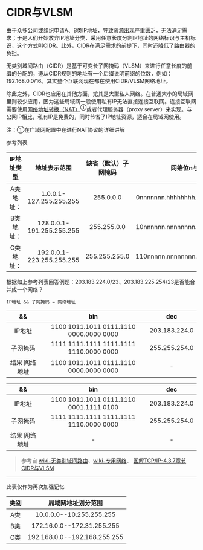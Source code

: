 # CIDR与VLSM

由于众多公司或组织申请A、B类IP地址，导致资源出现严重匮乏，无法满足需求；于是人们开始放弃IP地址分类，采用任意长度分割IP地址的网络标识与主机标识，这个方式叫CIDR。此外，CIDR在满足需求的前提下，同时还降低了路由器的负担。

无类别域间路由（CIDR）是基于可变长子网掩码（VLSM）来进行任意长度的前缀的分配的，遵从CIDR规则的地址有一个后缀说明前缀的位数，例如：192.168.0.0/16。其实整个互联网现在都在使用CIDR/VLSM网络地址。

除此之外，CIDR也应用在其他方面，尤其是大型私人网络。在普通大小的局域网里则较少应用，因为这些局域网一般使用私有IP无法直接连接互联网。连接互联网需要使用<ins>网络地址转换（NAT）</ins><sup>①</sup>或者代理服务器（proxy server）来实现。与公网IP相比，私有IP是免费的，同时节省了IP地址资源，适合在局域网使用。

注：①在广域网配置中在进行NAT协议的详细讲解

参考列表

|IP地址类型|地址表示范围|缺省（默认）子网掩码|网络位n与主机位h
|:-:|:-:|:-:|:-:|
|A类地址：|1.0.0.1-127.255.255.255|255.0.0.0|0nnnnnnn.hhhhhhhh.hhhhhhhh.hhhhhhhh
|B类地址：|128.0.0.1-191.255.255.255|255.255.0.0|10nnnnnn.nnnnnnnn.hhhhhhhh.hhhhhhhh
|C类地址：|192.0.0.1-223.255.255.255|255.255.255.0|110nnnnn.nnnnnnnn.nnnnnnnn.hhhhhhhh

根据如上参考列表回答例题：203.183.224.0/23、203.183.225.254/23是否能合并成一个网络？

`IP地址 && 子网掩码 = 网络地址`

|&&|bin|dec|
|:-:|:-:|:-:|
|IP地址|1100 1011‬.1011 0111‬.‭1110 0000‬.0000 0000|203.183.224.0
|子网掩码|1111 1111.1111 1111.1111 1110.0000 0000|255.255.254.0
|结果 网络地址|1100 1011.1011 0111.1110 0000.0000 0000|-


|&&|bin|dec|
|:-:|:-:|:-:|
|IP地址|1100 1011‬.1011 0111‬.‭1110 0001‬.‭1111 0100‬|203.183.224.0
|子网掩码|1111 1111.1111 1111.1111 1110.0000 0000|255.255.254.0
|结果 网络地址|-|-



> 参考自 [wiki-无类别域间路由](https://zh.wikipedia.org/zh-cn/无类别域间路由)、[wiki-专用网络](https://zh.wikipedia.org/wiki/%E4%B8%93%E7%94%A8%E7%BD%91%E7%BB%9C)、 [图解TCP/IP-4.3.7章节CIDR与VLSM](https://pan.ccie.lol:44944/file/PDF/%E5%9B%BE%E8%A7%A3TCP_IP_%E7%AC%AC5%E7%89%88.pdf)

---
此表仅作为再次加强记忆

|类别|局域网地址划分范围|
|:-:|:-:|
|A类 |10.0.0.0--10.255.255.255
|B类 |172.16.0.0--172.31.255.255
|C类 |192.168.0.0--192.168.255.255



